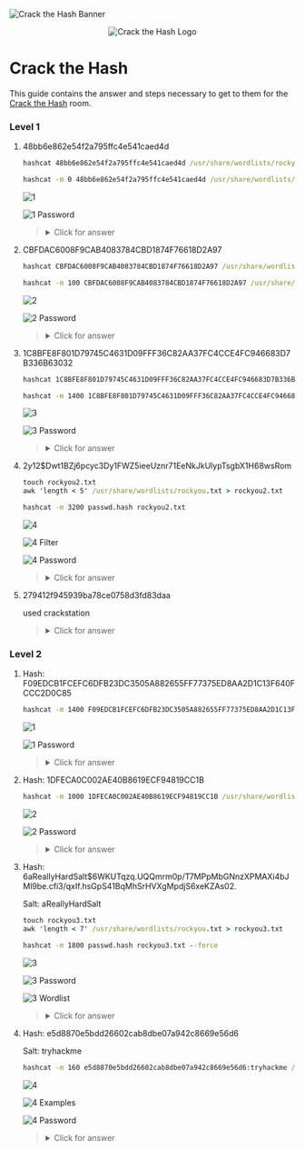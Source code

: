 ![Crack the Hash Banner](https://tryhackme.com/img/banners/default_tryhackme.png)

<p align="center">
   <img src="https://github.com/Kevinovitz/TryHackMe_Writeups/blob/main/crackthehash/Crack_The_Hash_Cover.png" alt="Crack the Hash Logo">
</p>

# Crack the Hash

This guide contains the answer and steps necessary to get to them for the [Crack the Hash](https://tryhackme.com/room/crackthehash) room.

### Level 1



1. 48bb6e862e54f2a795ffc4e541caed4d
   
   ```cmd
   hashcat 48bb6e862e54f2a795ffc4e541caed4d /usr/share/wordlists/rockyou.txt
   ```
   
   ```cmd
   hashcat -m 0 48bb6e862e54f2a795ffc4e541caed4d /usr/share/wordlists/rockyou.txt
   ```

   ![1](https://github.com/Kevinovitz/TryHackMe_Writeups/blob/main/crackthehash/Level_One_1.png)
   
   ![1 Password](https://github.com/Kevinovitz/TryHackMe_Writeups/blob/main/crackthehash/Level_One_1_Password.png)

   
   ><details><summary>Click for answer</summary>easy</details>

2. CBFDAC6008F9CAB4083784CBD1874F76618D2A97 
   
   ```cmd
   hashcat CBFDAC6008F9CAB4083784CBD1874F76618D2A97 /usr/share/wordlists/rockyou.txt 
   ```
   ```cmd
   hashcat -m 100 CBFDAC6008F9CAB4083784CBD1874F76618D2A97 /usr/share/wordlists/rockyou.txt
   ```
   
   ![2](https://github.com/Kevinovitz/TryHackMe_Writeups/blob/main/crackthehash/Level_One_2.png)
   
   ![2 Password](https://github.com/Kevinovitz/TryHackMe_Writeups/blob/main/crackthehash/Level_One_2_Password.png)

   
   ><details><summary>Click for answer</summary>password123</details>

3. 1C8BFE8F801D79745C4631D09FFF36C82AA37FC4CCE4FC946683D7B336B63032
   
   ```cmd
   hashcat 1C8BFE8F801D79745C4631D09FFF36C82AA37FC4CCE4FC946683D7B336B63032 /usr/share/wordlists/rockyou.txt
   ```
   ```cmd
   hashcat -m 1400 1C8BFE8F801D79745C4631D09FFF36C82AA37FC4CCE4FC946683D7B336B63032 /usr/share/wordlists/rockyou.txt
   ```

   ![3](https://github.com/Kevinovitz/TryHackMe_Writeups/blob/main/crackthehash/Level_One_3.png)
   
   ![3 Password](https://github.com/Kevinovitz/TryHackMe_Writeups/blob/main/crackthehash/Level_One_3_Password.png)

   ><details><summary>Click for answer</summary>letmein</details>

4. $2y$12$Dwt1BZj6pcyc3Dy1FWZ5ieeUznr71EeNkJkUlypTsgbX1H68wsRom
   
   ```cmd
   touch rockyou2.txt
   awk 'length < 5' /usr/share/wordlists/rockyou.txt > rockyou2.txt
   ```
   ```cmd
   hashcat -m 3200 passwd.hash rockyou2.txt     
   ```

   ![4](https://github.com/Kevinovitz/TryHackMe_Writeups/blob/main/crackthehash/Level_One_4.png)
   
   ![4 Filter](https://github.com/Kevinovitz/TryHackMe_Writeups/blob/main/crackthehash/Level_One_4_Filter.png)
   
   ![4 Password](https://github.com/Kevinovitz/TryHackMe_Writeups/blob/main/crackthehash/Level_One_4_password.png)

   ><details><summary>Click for answer</summary>bleh</details>

5. 279412f945939ba78ce0758d3fd83daa
   
   used crackstation
   
   ><details><summary>Click for answer</summary>Eternity22</details>

### Level 2



1. Hash: F09EDCB1FCEFC6DFB23DC3505A882655FF77375ED8AA2D1C13F640FCCC2D0C85
   
   ```cmd
   hashcat -m 1400 F09EDCB1FCEFC6DFB23DC3505A882655FF77375ED8AA2D1C13F640FCCC2D0C85 /usr/share/wordlists/rockyou.txt
   ```

   ![1](https://github.com/Kevinovitz/TryHackMe_Writeups/blob/main/crackthehash/Level_Two_1.png)
   
   ![1 Password](https://github.com/Kevinovitz/TryHackMe_Writeups/blob/main/crackthehash/Level_Two_1_Password.png)

   ><details><summary>Click for answer</summary>paule</details>

2. Hash: 1DFECA0C002AE40B8619ECF94819CC1B
   
   ```cmd
   hashcat -m 1000 1DFECA0C002AE40B8619ECF94819CC1B /usr/share/wordlists/rockyou.txt
   ```

   ![2](https://github.com/Kevinovitz/TryHackMe_Writeups/blob/main/crackthehash/Level_Two_2.png)
   
   ![2 Password](https://github.com/Kevinovitz/TryHackMe_Writeups/blob/main/crackthehash/Level_Two_2_Password.png)

   ><details><summary>Click for answer</summary>n63umy8lkf4i</details>

3. Hash: $6$aReallyHardSalt$6WKUTqzq.UQQmrm0p/T7MPpMbGNnzXPMAXi4bJMl9be.cfi3/qxIf.hsGpS41BqMhSrHVXgMpdjS6xeKZAs02.
   
   Salt: aReallyHardSalt
   
   ```cmd
   touch rockyou3.txt
   awk 'length < 7' /usr/share/wordlists/rockyou.txt > rockyou3.txt
   ```
   ```cmd
   hashcat -m 1800 passwd.hash rockyou3.txt --force
   ```

   ![3](https://github.com/Kevinovitz/TryHackMe_Writeups/blob/main/crackthehash/Level_Two_3.png)
   
   ![3 Password](https://github.com/Kevinovitz/TryHackMe_Writeups/blob/main/crackthehash/Level_Two_3_Password.png)
   
   ![3 Wordlist](https://github.com/Kevinovitz/TryHackMe_Writeups/blob/main/crackthehash/Level_Two_3_Wordlist.png)

   

   ><details><summary>Click for answer</summary>waka99</details>

4. Hash: e5d8870e5bdd26602cab8dbe07a942c8669e56d6
   
   Salt: tryhackme
   
   ```cmd
   hashcat -m 160 e5d8870e5bdd26602cab8dbe07a942c8669e56d6:tryhackme /usr/share/wordlists/rockyou.txt --force
   ```
   
   ![4](https://github.com/Kevinovitz/TryHackMe_Writeups/blob/main/crackthehash/Level_Two_4.png)
   
   ![4 Examples](https://github.com/Kevinovitz/TryHackMe_Writeups/blob/main/crackthehash/Level_Two_4_Examples.png)
   
   ![4 Password](https://github.com/Kevinovitz/TryHackMe_Writeups/blob/main/crackthehash/Level_Two_4_Password.png)

   

   ><details><summary>Click for answer</summary>481616481616</details>
